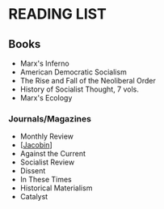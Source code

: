 # READING LIST
## Books
- Marx's Inferno
- American Democratic Socialism
- The Rise and Fall of the Neoliberal Order
- History of Socialist Thought, 7 vols.
- Marx's Ecology

### Journals/Magazines
- Monthly Review
- [[Jacobin]]
- Against the Current
- Socialist Review
- Dissent
- In These Times
- Historical Materialism
- Catalyst

[//begin]: # "Autogenerated link references for markdown compatibility"
[Jacobin]: jacobin.md "Jacobin"
[//end]: # "Autogenerated link references"
